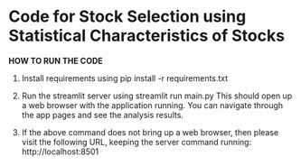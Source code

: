 # Code for Stock Selection using Statistical Characteristics of Stocks

**HOW TO RUN THE CODE**

1) Install requirements using
pip install -r requirements.txt

2) Run the streamlit server using
streamlit run main.py
This should open up a web browser with the application running.
You can navigate through the app pages and see the analysis results.

3) If the above command does not bring up a web browser,
then please visit the following URL, keeping the server command running:
http://localhost:8501
